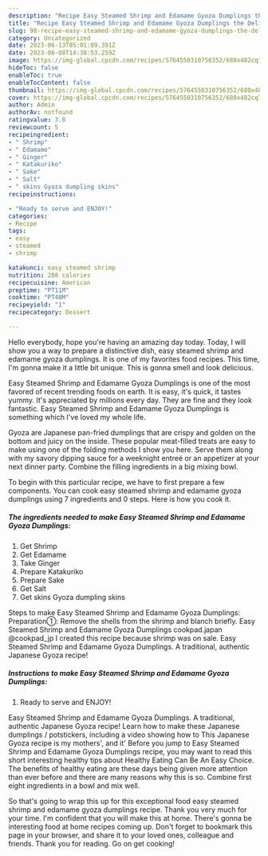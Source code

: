 ```yaml
---
description: "Recipe Easy Steamed Shrimp and Edamame Gyoza Dumplings the Delicious"
title: "Recipe Easy Steamed Shrimp and Edamame Gyoza Dumplings the Delicious"
slug: 98-recipe-easy-steamed-shrimp-and-edamame-gyoza-dumplings-the-delicious
category: Uncategorized
date: 2023-06-13T05:01:09.391Z
date: 2023-06-08T14:38:53.259Z
image: https://img-global.cpcdn.com/recipes/5764550310756352/680x482cq70/easy-steamed-shrimp-and-edamame-gyoza-dumplings-recipe-main-photo.jpg
hideToc: false
enableToc: true
enableTocContent: false
thumbnail: https://img-global.cpcdn.com/recipes/5764550310756352/680x482cq70/easy-steamed-shrimp-and-edamame-gyoza-dumplings-recipe-main-photo.jpg
cover: https://img-global.cpcdn.com/recipes/5764550310756352/680x482cq70/easy-steamed-shrimp-and-edamame-gyoza-dumplings-recipe-main-photo.jpg
author: Admin
authorAv: notfound
ratingvalue: 3.8
reviewcount: 5
recipeingredient:
- " Shrimp"
- " Edamame"
- " Ginger"
- " Katakuriko"
- " Sake"
- " Salt"
- " skins Gyoza dumpling skins"
recipeinstructions:

- "Ready to serve and ENJOY!"
categories:
- Recipe
tags:
- easy
- steamed
- shrimp

katakunci: easy steamed shrimp 
nutrition: 288 calories
recipecuisine: American
preptime: "PT11M"
cooktime: "PT40M"
recipeyield: "1"
recipecategory: Dessert

---
```



Hello everybody, hope you're having an amazing day today. Today, I will show you a way to prepare a distinctive dish, easy steamed shrimp and edamame gyoza dumplings. It is one of my favorites food recipes. This time, I'm gonna make it a little bit unique. This is gonna smell and look delicious.

Easy Steamed Shrimp and Edamame Gyoza Dumplings is one of the most favored of recent trending foods on earth. It is easy, it's quick, it tastes yummy. It's appreciated by millions every day. They are fine and they look fantastic. Easy Steamed Shrimp and Edamame Gyoza Dumplings is something which I've loved my whole life.

Gyoza are Japanese pan-fried dumplings that are crispy and golden on the bottom and juicy on the inside. These popular meat-filled treats are easy to make using one of the folding methods I show you here. Serve them along with my savory dipping sauce for a weeknight entreé or an appetizer at your next dinner party. Combine the filling ingredients in a big mixing bowl.


To begin with this particular recipe, we have to first prepare a few components. You can cook easy steamed shrimp and edamame gyoza dumplings using 7 ingredients and 0 steps. Here is how you cook it.

<!--inarticleads1-->

##### The ingredients needed to make Easy Steamed Shrimp and Edamame Gyoza Dumplings:

1. Get  Shrimp
1. Get  Edamame
1. Take  Ginger
1. Prepare  Katakuriko
1. Prepare  Sake
1. Get  Salt
1. Get  skins Gyoza dumpling skins


Steps to make Easy Steamed Shrimp and Edamame Gyoza Dumplings: Preparation①: Remove the shells from the shrimp and blanch briefly. Easy Steamed Shrimp and Edamame Gyoza Dumplings cookpad.japan @cookpad_jp I created this recipe because shrimp was on sale. Easy Steamed Shrimp and Edamame Gyoza Dumplings. A traditional, authentic Japanese Gyoza recipe! 

<!--inarticleads2-->

##### Instructions to make Easy Steamed Shrimp and Edamame Gyoza Dumplings:


1. Ready to serve and ENJOY!

Easy Steamed Shrimp and Edamame Gyoza Dumplings. A traditional, authentic Japanese Gyoza recipe! Learn how to make these Japanese dumplings / potstickers, including a video showing how to This Japanese Gyoza recipe is my mothers&#39;, and it&#39; Before you jump to Easy Steamed Shrimp and Edamame Gyoza Dumplings recipe, you may want to read this short interesting healthy tips about Healthy Eating Can Be An Easy Choice. The benefits of healthy eating are these days being given more attention than ever before and there are many reasons why this is so. Combine first eight ingredients in a bowl and mix well. 

So that's going to wrap this up for this exceptional food easy steamed shrimp and edamame gyoza dumplings recipe. Thank you very much for your time. I'm confident that you will make this at home. There's gonna be interesting food at home recipes coming up. Don't forget to bookmark this page in your browser, and share it to your loved ones, colleague and friends. Thank you for reading. Go on get cooking!
